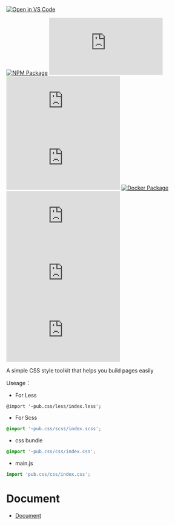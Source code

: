 [![Open in VS Code](https://open.vscode.dev/badges/open-in-vscode.svg)](https://open.vscode.dev/hz2/pub.css)
<!-- ![GitHub Workflow Status](https://img.shields.io/github/workflow/status/hz2/pub.css/NPM%20Package )  -->
[![NPM Package](https://github.com/hz2/pub.css/actions/workflows/action.yml/badge.svg)](https://github.com/hz2/pub.css/actions/workflows/action.yml)
![GitHub package.json version](https://img.shields.io/github/package-json/v/hz2/pub.css) 
![npm](https://img.shields.io/npm/v/pub.css) 
![npm](https://img.shields.io/npm/dm/pub.css) 
[![Docker Package](https://github.com/hz2/pub.css/actions/workflows/action-docker.yml/badge.svg)](https://github.com/hz2/pub.css/actions/workflows/action-docker.yml)
![Docker Image Version](https://img.shields.io/docker/v/hzsq/pub.css)
![GitHub code size in bytes](https://img.shields.io/github/languages/code-size/hz2/pub.css) 
![GitHub last commit](https://img.shields.io/github/last-commit/hz2/pub.css) 


A simple CSS style toolkit that helps you build pages easily



Useage：

- For Less

```less
@import '~pub.css/less/index.less';
```

- For Scss

```scss
@import '~pub.css/scss/index.scss';
```

- css bundle

```scss
@import '~pub.css/css/index.css';
```

- main.js

```js
import 'pub.css/css/index.css';
```

# Document

- [Document](./doc.md)

